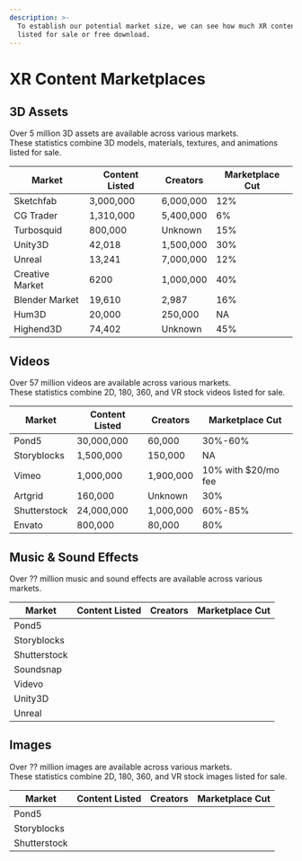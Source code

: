 ```yaml
---
description: >-
  To establish our potential market size, we can see how much XR content is
  listed for sale or free download.
---
```


# XR Content Marketplaces

## 3D Assets

Over 5 million 3D assets are available across various markets.\
These statistics combine 3D models, materials, textures, and animations listed for sale.

| Market          | Content Listed | Creators  | Marketplace Cut |
| --------------- | -------------- | --------- | --------------- |
| Sketchfab       | 3,000,000      | 6,000,000 | 12%             |
| CG Trader       | 1,310,000      | 5,400,000 | 6%              |
| Turbosquid      | 800,000        | Unknown   | 15%             |
| Unity3D         | 42,018         | 1,500,000 | 30%             |
| Unreal          | 13,241         | 7,000,000 | 12%             |
| Creative Market | 6200           | 1,000,000 | 40%             |
| Blender Market  | 19,610         | 2,987     | 16%             |
| Hum3D           | 20,000         | 250,000   | NA              |
| Highend3D       | 74,402         | Unknown   | 45%             |

## Videos

Over 57 million videos are available across various markets.\
These statistics combine 2D, 180, 360, and VR stock videos listed for sale.

| Market       | Content Listed | Creators  | Marketplace Cut     |
| ------------ | -------------- | --------- | ------------------- |
| Pond5        | 30,000,000     | 60,000    | 30%-60%             |
| Storyblocks  | 1,500,000      | 150,000   | NA                  |
| Vimeo        | 1,000,000      | 1,900,000 | 10% with $20/mo fee |
| Artgrid      | 160,000        | Unknown   | 30%                 |
| Shutterstock | 24,000,000     | 1,000,000 | 60%-85%             |
| Envato       | 800,000        | 80,000    | 80%                 |

## Music & Sound Effects

Over ?? million music and sound effects are available across various markets.

| Market       | Content Listed | Creators | Marketplace Cut |
| ------------ | -------------- | -------- | --------------- |
| Pond5        |                |          |                 |
| Storyblocks  |                |          |                 |
| Shutterstock |                |          |                 |
| Soundsnap    |                |          |                 |
| Videvo       |                |          |                 |
| Unity3D      |                |          |                 |
| Unreal       |                |          |                 |

## Images

Over ?? million images are available across various markets.\
These statistics combine 2D, 180, 360, and VR stock images listed for sale.

| Market       | Content Listed | Creators | Marketplace Cut |
| ------------ | -------------- | -------- | --------------- |
| Pond5        |                |          |                 |
| Storyblocks  |                |          |                 |
| Shutterstock |                |          |                 |

